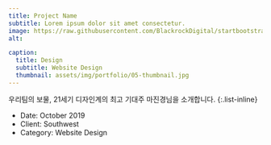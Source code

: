 ```yaml
---
title: Project Name
subtitle: Lorem ipsum dolor sit amet consectetur.
image: https://raw.githubusercontent.com/BlackrockDigital/startbootstrap-agency/master/src/assets/img/portfolio/05-full.jpg
alt: 

caption:
  title: Design
  subtitle: Website Design
  thumbnail: assets/img/portfolio/05-thumbnail.jpg
---
```

우리팀의 보물, 21세기 디자인계의 최고 기대주 마진경님을 소개합니다.
{:.list-inline}
- Date: October 2019
- Client: Southwest
- Category: Website Design

